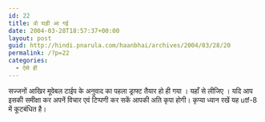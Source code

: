 ```yaml
---
id: 22
title: वो घड़ी आ गई
date: 2004-03-28T18:57:37+00:00
layout: post
guid: http://hindi.pnarula.com/haanbhai/archives/2004/03/28/20
permalink: /?p=22
categories:
  - ऐसे ही
---
```

सज्जनों आखिर मूवेबल टाईप के अनुवाद का पहला ड्राफ्ट तैयार हो ही गया । यहाँ से लीजिए । यदि आप इसकी समीक्षा कर अपनें विचार एवं टिप्पणी कर सकें आपकी अति कृपा होगी। कृप्या ध्यान रखें यह utf-8 में कूटबंधित है।
